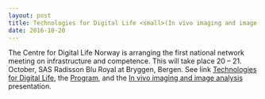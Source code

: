 ```yaml
---
layout: post
title: Technologies for Digital Life <small>(In vivo imaging and image analysis)</small>
date: 2016-10-20
---
```


The Centre for Digital Life Norway is arranging the first national network meeting on infrastructure and competence. 
This will take place 20 – 21. October, SAS Radisson Blu Royal at Bryggen, Bergen.
See link [Technologies for Digital Life](https://www.ntnu.no/web/dln/technologies-for-digital-life), the [Program](https://github.com/arvidl/arvidl.github.io-source/content/downloads/papers/TechnologiesDigitalLife_Program_20161020.pdf), and the [In vivo imaging and image analysis](https://github.com/arvidl/computational-medicine/blob/master/local-meetings-and-presentations/dln_in_vivo_imaging_image_analysis_arvid_20161021.pdf) presentation.


